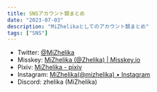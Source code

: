 ```yaml
---
title: SNSアカウント類まとめ
date: "2023-07-03"
description: "MiZhelikaとしてのアカウント類まとめ"
tags: ["SNS"]
---
```


-   Twitter: [@MiZhelika](https://twitter.com/MiZhelika)
-   Misskey: [MiZhelika (@Zhelika) | Misskey.io](https://misskey.io/@Zhelika)
-   Pixiv: [MiZhelika - pixiv](https://www.pixiv.net/users/20734212)
-   Instagram: [MiZhelika(@mizhelika) • Instagram](https://www.instagram.com/mizhelika/)
-   Discord: zhelika (MiZhelika)

